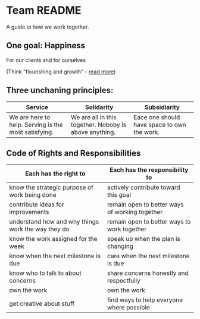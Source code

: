 # Team README
A guide to how we work together.

## One goal: Happiness
For our clients and for ourselves

(Think "flourishing and growth" - [read more](https://www.macat.com/blog/2017/5/20/aristotles-secret-to-happiness-what-will-make-us-happy-now))

## Three unchaning principles: 
|Service|Solidarity|Subsidiarity|
|---|---|---|
|We are here to help. Serving is the most satisfying.|We are all in this together. Noboby is above anything.|Eace one should have space to own the work.|

## Code of Rights and Responsibilities

|Each has the right to|Each has the responsibility to|
|---|---|
|know the strategic purpose of work being done|actively contribute toward this goal|
|contribute ideas for improvements|remain open to better ways of working together|
|understand how and why things work the way they do|remain open to better ways to work together|
|know the work assigned for the week|speak up when the plan is changing|
|know when the next milestone is due|care when the next milestone is due|
|know who to talk to about concerns|share concerns honestly and respectfully|
|own the work|own the work|
|get creative about stuff|find ways to help everyone where possible|
